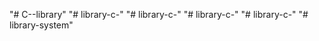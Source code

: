 "# C--library" 
"# library-c-" 
"# library-c-" 
"# library-c-" 
"# library-c-" 
"# library-system" 
